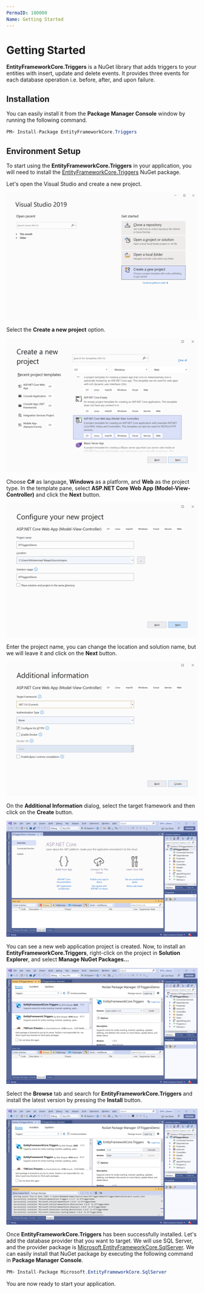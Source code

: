 ```yaml
---
PermaID: 100000
Name: Getting Started
---
```


# Getting Started

**EntityFrameworkCore.Triggers** is a NuGet library that adds triggers to your entities with insert, update and delete events. It provides three events for each database operation i.e. before, after, and upon failure.

## Installation

You can easily install it from the **Package Manager Console** window by running the following command.

```csharp
PM> Install-Package EntityFrameworkCore.Triggers
```

## Environment Setup

To start using the **EntityFrameworkCore.Triggers** in your application, you will need to install the [EntityFrameworkCore.Triggers](https://www.nuget.org/packages/EntityFrameworkCore.Triggers) NuGet package.

Let's open the Visual Studio and create a new project.

<img src="images/setup-1.png" alt="Create a new project">

Select the **Create a new project** option.

<img src="images/setup-2.png" alt="Select Console Application template">

Choose **C#** as language, **Windows** as a platform, and **Web** as the project type. In the template pane, select **ASP.NET Core Web App (Model-View-Controller)** and click the **Next** button.

<img src="images/setup-3.png" alt="Configure your new project">

Enter the project name, you can change the location and solution name, but we will leave it and click on the **Next** button.  

<img src="images/setup-4.png" alt="Additional Information">

On the **Additional Information** dialog, select the target framework and then click on the **Create** button.  

<img src="images/setup-5.png" alt="Console Application created">

You can see a new web application project is created. Now, to install an **EntityFrameworkCore.Triggers**, right-click on the project in **Solution Explorer**, and select **Manage NuGet Packages...**

<img src="images/setup-6.png" alt="Install EntityFrameworkCore.Triggers">

Select the **Browse** tab and search for **EntityFrameworkCore.Triggers** and install the latest version by pressing the **Install** button. 

<img src="images/setup-7.png" alt="EntityFrameworkCore.Triggers installed successfully">

Once **EntityFrameworkCore.Triggers** has been successfully installed. Let's add the database provider that you want to target. We will use SQL Server, and the provider package is [Microsoft.EntityFrameworkCore.SqlServer](https://www.nuget.org/packages/Microsoft.EntityFrameworkCore.SqlServer). We can easily install that NuGet package by executing the following command in **Package Manager Console**. 

```csharp
PM> Install-Package Microsoft.EntityFrameworkCore.SqlServer
```

You are now ready to start your application.

